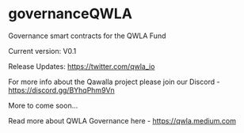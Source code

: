 # governanceQWLA
Governance smart contracts for the QWLA Fund

Current version: V0.1

Release Updates: https://twitter.com/qwla_io

For more info about the Qawalla project please join our Discord - https://discord.gg/BYhqPhm9Vn

More to come soon... 

Read more about QWLA Governance here - https://qwla.medium.com 
